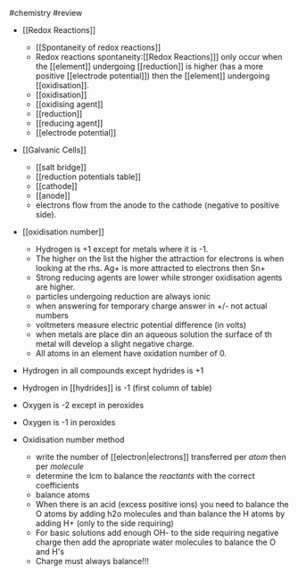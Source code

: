 #chemistry #review 
* [[Redox Reactions]]
	* [[Spontaneity of redox reactions]]
	* Redox reactions spontaneity:[[Redox Reactions]]] only occur when the [[element]] undergoing [[reduction]] is higher (has a more positive [[electrode potential]]) then the [[element]] undergoing [[oxidisation]].
	* [[oxidisation]]
	* [[oxidising agent]]
	* [[reduction]]
	* [[reducing agent]]
	* [[electrode potential]]
* [[Galvanic Cells]]
	* [[salt bridge]]
	* [[reduction potentials table]]
	* [[cathode]]
	* [[anode]]
	* electrons flow from the anode to the cathode (negative to positive side).
* [[oxidisation number]]
	* Hydrogen is +1 except for metals where it is -1.
	* The higher on the list the higher the attraction for electrons is when looking at the rhs. Ag+ is more attracted to electrons then Sn+
	* Strong reducing agents are lower while stronger oxidisation agents are higher.
	* particles undergoing reduction are always ionic
	* when answering for temporary charge answer in +/- not actual numbers
	* voltmeters measure electric potential difference (in volts)
	* when metals are place din an aqueous solution the surface of th metal will develop a slight negative charge.
	* All atoms in an element have oxidation number of 0.

* Hydrogen in all compounds except hydrides is +1
* Hydrogen in [[hydrides]] is -1 (first column of table)
* Oxygen is -2 except in peroxides
* Oxygen is -1 in peroxides
* Oxidisation number method
	* write the number of [[electron|electrons]] transferred per *atom* then per *molecule*
	* determine the lcm to balance the *reactants* with the correct coefficients
	* balance atoms 
	* When there is an acid (excess positive ions) you need to balance the O atoms by adding h2o molecules and than balance the H atoms by adding H+ (only to the side requiring)
	* For basic solutions add enough OH- to the side requiring negative charge then add the apropriate water molecules to balance the O and H's
	* Charge must always balance!!!



